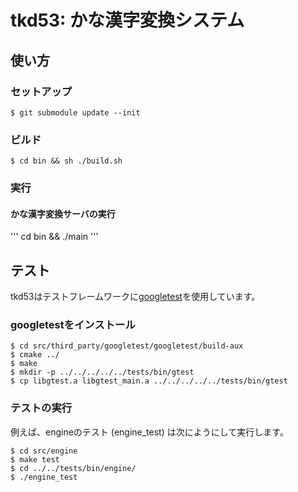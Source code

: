 # tkd53: かな漢字変換システム

## 使い方
### セットアップ
```
$ git submodule update --init
```

### ビルド
```
$ cd bin && sh ./build.sh
```

### 実行
#### かな漢字変換サーバの実行
'''
cd bin && ./main
'''

## テスト
tkd53はテストフレームワークに[googletest](https://github.com/google/googletest)を使用しています。

### googletestをインストール
```
$ cd src/third_party/googletest/googletest/build-aux
$ cmake ../
$ make
$ mkdir -p ../../../../../tests/bin/gtest
$ cp libgtest.a libgtest_main.a ../../../../../tests/bin/gtest
```

### テストの実行
例えば、engineのテスト (engine_test) は次にようにして実行します。

```
$ cd src/engine
$ make test
$ cd ../../tests/bin/engine/
$ ./engine_test
```
